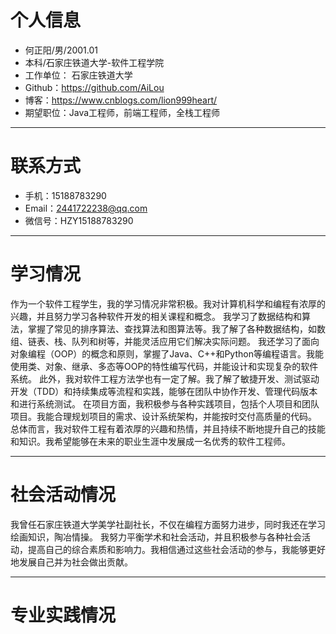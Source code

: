 # 个人信息

 - 何正阳/男/2001.01
 - 本科/石家庄铁道大学-软件工程学院
 - 工作单位： 石家庄铁道大学
 - Github：https://github.com/AiLou
 - 博客：https://www.cnblogs.com/lion999heart/
 - 期望职位：Java工程师，前端工程师，全栈工程师

******
# 联系方式
- 手机：15188783290
- Email：2441722238@qq.com
- 微信号：HZY15188783290
******

# 学习情况
作为一个软件工程学生，我的学习情况非常积极。我对计算机科学和编程有浓厚的兴趣，并且努力学习各种软件开发的相关课程和概念。
我学习了数据结构和算法，掌握了常见的排序算法、查找算法和图算法等。我了解了各种数据结构，如数组、链表、栈、队列和树等，并能灵活应用它们解决实际问题。
我还学习了面向对象编程（OOP）的概念和原则，掌握了Java、C++和Python等编程语言。我能使用类、对象、继承、多态等OOP的特性编写代码，并能设计和实现复杂的软件系统。
此外，我对软件工程方法学也有一定了解。我了解了敏捷开发、测试驱动开发（TDD）和持续集成等流程和实践，能够在团队中协作开发、管理代码版本和进行系统测试。
在项目方面，我积极参与各种实践项目，包括个人项目和团队项目。我能合理规划项目的需求、设计系统架构，并能按时交付高质量的代码。
总体而言，我对软件工程有着浓厚的兴趣和热情，并且持续不断地提升自己的技能和知识。我希望能够在未来的职业生涯中发展成一名优秀的软件工程师。

******
# 社会活动情况
我曾任石家庄铁道大学美学社副社长，不仅在编程方面努力进步，同时我还在学习绘画知识，陶冶情操。
我努力平衡学术和社会活动，并且积极参与各种社会活动，提高自己的综合素质和影响力。我相信通过这些社会活动的参与，我能够更好地发展自己并为社会做出贡献。
******
# 专业实践情况
      
